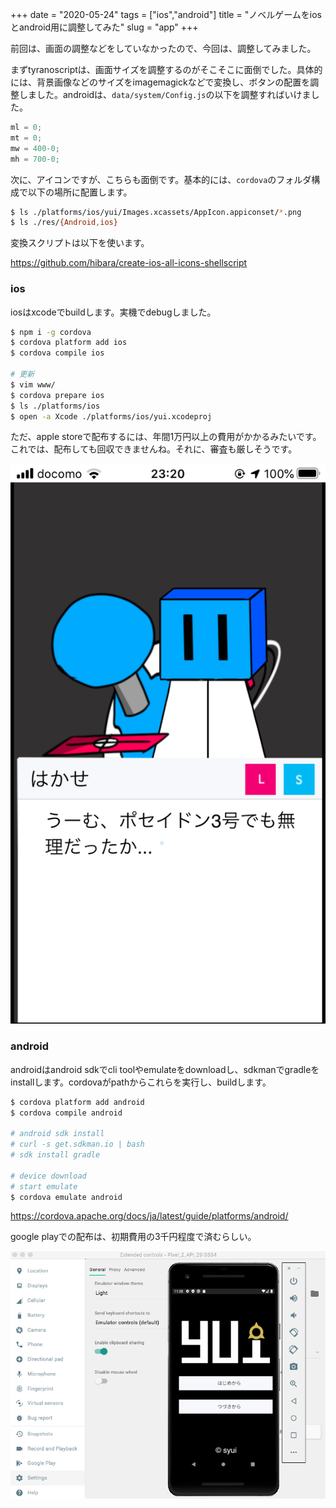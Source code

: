 +++
date = "2020-05-24"
tags = ["ios","android"]
title = "ノベルゲームをiosとandroid用に調整してみた"
slug = "app"
+++

前回は、画面の調整などをしていなかったので、今回は、調整してみました。

まずtyranoscriptは、画面サイズを調整するのがそこそこに面倒でした。具体的には、背景画像などのサイズをimagemagickなどで変換し、ボタンの配置を調整しました。androidは、`data/system/Config.js`の以下を調整すればいけました。

```js:www/data/system/Config.js
ml = 0;
mt = 0;
mw = 400-0;
mh = 700-0;
```

次に、アイコンですが、こちらも面倒です。基本的には、`cordova`のフォルダ構成で以下の場所に配置します。

```sh
$ ls ./platforms/ios/yui/Images.xcassets/AppIcon.appiconset/*.png
$ ls ./res/{Android,ios}
```

変換スクリプトは以下を使います。

https://github.com/hibara/create-ios-all-icons-shellscript

### ios

iosはxcodeでbuildします。実機でdebugしました。

```sh
$ npm i -g cordova
$ cordova platform add ios
$ cordova compile ios

# 更新
$ vim www/
$ cordova prepare ios
$ ls ./platforms/ios
$ open -a Xcode ./platforms/ios/yui.xcodeproj
```

ただ、apple storeで配布するには、年間1万円以上の費用がかかるみたいです。これでは、配布しても回収できませんね。それに、審査も厳しそうです。

![](https://raw.githubusercontent.com/mba-hack/images/master/app_mobile_html5_ios_2020-05-24-23-20-28.png)

### android

androidはandroid sdkでcli toolやemulateをdownloadし、sdkmanでgradleをinstallします。cordovaがpathからこれらを実行し、buildします。

```sh
$ cordova platform add android
$ cordova compile android

# android sdk install
# curl -s get.sdkman.io | bash
# sdk install gradle

# device download
# start emulate
$ cordova emulate android
```

https://cordova.apache.org/docs/ja/latest/guide/platforms/android/

google playでの配布は、初期費用の3千円程度で済むらしい。

![](https://raw.githubusercontent.com/mba-hack/images/master/app_mobile_html5_android_01.png)

